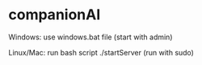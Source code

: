 # companionAI


Windows: use windows.bat file (start with admin)


Linux/Mac: run bash script ./startServer (run with sudo)